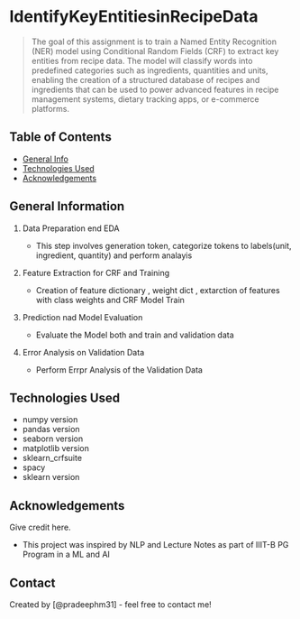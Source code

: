 # IdentifyKeyEntitiesinRecipeData
> The goal of this assignment is to train a Named Entity Recognition (NER) model using Conditional Random Fields (CRF) to extract key entities from recipe data. The model will classify words into predefined categories such as ingredients, quantities and units, enabling the creation of a structured database of recipes and ingredients that can be used to power advanced features in recipe management systems, dietary tracking apps, or e-commerce platforms.


## Table of Contents
* [General Info](#general-information)
* [Technologies Used](#technologies-used)
* [Acknowledgements](#acknowledgements)

## General Information
1. Data Preparation end EDA	
	- This step involves generation token, categorize tokens to labels(unit, ingredient, quantity) and perform analayis  

2. Feature Extraction for CRF and Training
	- Creation of feature dictionary , weight dict , extarction of features with class weights and CRF Model Train

3. Prediction nad Model Evaluation
	- Evaluate the Model both and train and validation data
   
4. Error Analysis on Validation Data 
	- Perform Errpr Analysis of the Validation Data



## Technologies Used
- numpy version
- pandas version
- seaborn version
- matplotlib version
- sklearn_crfsuite
- spacy
- sklearn version



## Acknowledgements
Give credit here.
- This project was inspired by NLP and Lecture Notes as part of IIIT-B PG Program in a ML and AI


## Contact
Created by [@pradeephm31] - feel free to contact me!
